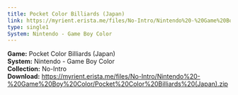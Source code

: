 ```yaml
---
title: Pocket Color Billiards (Japan)
link: https://myrient.erista.me/files/No-Intro/Nintendo%20-%20Game%20Boy%20Color/Pocket%20Color%20Billiards%20(Japan).zip
type: single1
System: Nintendo - Game Boy Color
---
```

<b>Game:</b> Pocket Color Billiards (Japan)<br>
<b>System:</b> Nintendo - Game Boy Color<br>
<b>Collection:</b> No-Intro<br>
<b>Download:</b> https://myrient.erista.me/files/No-Intro/Nintendo%20-%20Game%20Boy%20Color/Pocket%20Color%20Billiards%20(Japan).zip